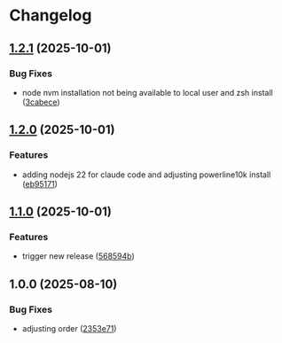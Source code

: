 # Changelog

## [1.2.1](https://github.com/stkr22/devcontainer-python-container/compare/v1.2.0...v1.2.1) (2025-10-01)


### Bug Fixes

* node nvm installation not being available to local user and zsh install ([3cabece](https://github.com/stkr22/devcontainer-python-container/commit/3cabece1f615f3f3a17232b8314cd22e655c5b72))

## [1.2.0](https://github.com/stkr22/devcontainer-python-container/compare/v1.1.0...v1.2.0) (2025-10-01)


### Features

* adding nodejs 22 for claude code and adjusting powerline10k install ([eb95171](https://github.com/stkr22/devcontainer-python-container/commit/eb95171575fba66e597627bde28ccc8a9537b18c))

## [1.1.0](https://github.com/stkr22/devcontainer-python-container/compare/v1.0.0...v1.1.0) (2025-10-01)


### Features

* trigger new release ([568594b](https://github.com/stkr22/devcontainer-python-container/commit/568594b9572bec3c36a6471d127fc2a88566f337))

## 1.0.0 (2025-08-10)


### Bug Fixes

* adjusting order ([2353e71](https://github.com/stkr22/devcontainer-python-container/commit/2353e71cc6027b21b0996a27bd6b35cebe65fc8d))
